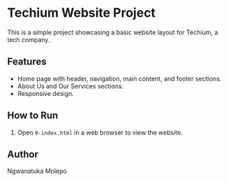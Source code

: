 # Techium Website Project

This is a simple project showcasing a basic website layout for Techium, a tech company.

## Features

- Home page with header, navigation, main content, and footer sections.
- About Us and Our Services sections.
- Responsive design.

## How to Run

1. Open `0-index.html` in a web browser to view the website.

## Author

Ngwanatuka Molepo
